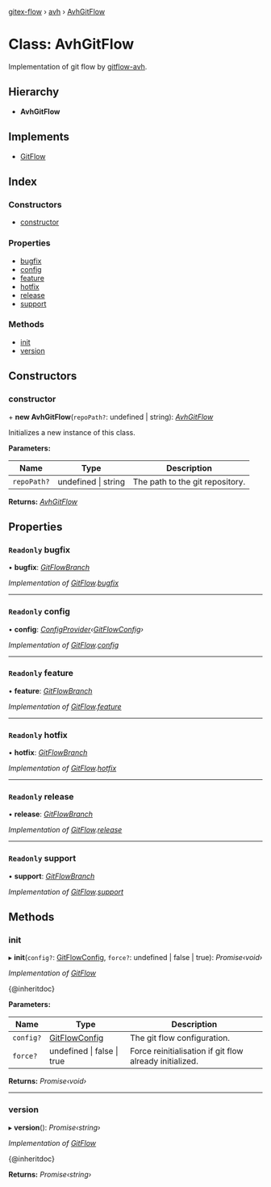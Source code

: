 [gitex-flow](../README.md) › [avh](../modules/avh.md) › [AvhGitFlow](avh.avhgitflow.md)

# Class: AvhGitFlow

Implementation of git flow by [gitflow-avh](https://github.com/petervanderdoes/gitflow-avh).

## Hierarchy

* **AvhGitFlow**

## Implements

* [GitFlow](../interfaces/api.gitflow.md)

## Index

### Constructors

* [constructor](avh.avhgitflow.md#constructor)

### Properties

* [bugfix](avh.avhgitflow.md#readonly-bugfix)
* [config](avh.avhgitflow.md#readonly-config)
* [feature](avh.avhgitflow.md#readonly-feature)
* [hotfix](avh.avhgitflow.md#readonly-hotfix)
* [release](avh.avhgitflow.md#readonly-release)
* [support](avh.avhgitflow.md#readonly-support)

### Methods

* [init](avh.avhgitflow.md#init)
* [version](avh.avhgitflow.md#version)

## Constructors

###  constructor

\+ **new AvhGitFlow**(`repoPath?`: undefined | string): *[AvhGitFlow](avh.avhgitflow.md)*

Initializes a new instance of this class.

**Parameters:**

Name | Type | Description |
------ | ------ | ------ |
`repoPath?` | undefined &#124; string | The path to the git repository.  |

**Returns:** *[AvhGitFlow](avh.avhgitflow.md)*

## Properties

### `Readonly` bugfix

• **bugfix**: *[GitFlowBranch](../interfaces/api.gitflowbranch.md)*

*Implementation of [GitFlow](../interfaces/api.gitflow.md).[bugfix](../interfaces/api.gitflow.md#readonly-bugfix)*

___

### `Readonly` config

• **config**: *[ConfigProvider](../interfaces/api.configprovider.md)‹[GitFlowConfig](../interfaces/configs.gitflowconfig.md)›*

*Implementation of [GitFlow](../interfaces/api.gitflow.md).[config](../interfaces/api.gitflow.md#readonly-config)*

___

### `Readonly` feature

• **feature**: *[GitFlowBranch](../interfaces/api.gitflowbranch.md)*

*Implementation of [GitFlow](../interfaces/api.gitflow.md).[feature](../interfaces/api.gitflow.md#readonly-feature)*

___

### `Readonly` hotfix

• **hotfix**: *[GitFlowBranch](../interfaces/api.gitflowbranch.md)*

*Implementation of [GitFlow](../interfaces/api.gitflow.md).[hotfix](../interfaces/api.gitflow.md#readonly-hotfix)*

___

### `Readonly` release

• **release**: *[GitFlowBranch](../interfaces/api.gitflowbranch.md)*

*Implementation of [GitFlow](../interfaces/api.gitflow.md).[release](../interfaces/api.gitflow.md#readonly-release)*

___

### `Readonly` support

• **support**: *[GitFlowBranch](../interfaces/api.gitflowbranch.md)*

*Implementation of [GitFlow](../interfaces/api.gitflow.md).[support](../interfaces/api.gitflow.md#readonly-support)*

## Methods

###  init

▸ **init**(`config?`: [GitFlowConfig](../interfaces/configs.gitflowconfig.md), `force?`: undefined | false | true): *Promise‹void›*

*Implementation of [GitFlow](../interfaces/api.gitflow.md)*

{@inheritdoc}

**Parameters:**

Name | Type | Description |
------ | ------ | ------ |
`config?` | [GitFlowConfig](../interfaces/configs.gitflowconfig.md) | The git flow configuration. |
`force?` | undefined &#124; false &#124; true | Force reinitialisation if git flow already initialized.  |

**Returns:** *Promise‹void›*

___

###  version

▸ **version**(): *Promise‹string›*

*Implementation of [GitFlow](../interfaces/api.gitflow.md)*

{@inheritdoc}

**Returns:** *Promise‹string›*
